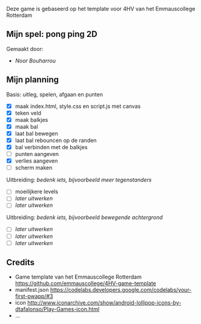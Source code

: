 Deze game is gebaseerd op het template voor 4HV van het Emmauscollege Rotterdam

## Mijn spel: pong ping 2D
Gemaakt door:
- *Noor Bouharrou*


## Mijn planning

Basis: uitleg, spelen, afgaan en punten
- [x] maak index.html, style.css en script.js met canvas
- [x] teken veld
- [x] maak balkjes
- [x] maak bal
- [x] laat bal bewegen
- [x] laat bal rebouncen op de randen
- [x] bal verbinden met de balkjes 
- [ ] punten aangeven
-	[x] verlies aangeven
- [ ] scherm maken

Uitbreiding: *bedenk iets, bijvoorbeeld meer tegenstanders*
- [ ] moeilijkere levels
- [ ] *later uitwerken*
- [ ] *later uitwerken*

Uitbreiding: *bedenk iets, bijvoorbeeld bewegende achtergrond*
- [ ] *later uitwerken*
- [ ] *later uitwerken*
- [ ] *later uitwerken*

## Credits
- Game template van het Emmauscollege Rotterdam https://github.com/emmauscollege/4HV-game-template
- manifest.json https://codelabs.developers.google.com/codelabs/your-first-pwapp/#3
- icon http://www.iconarchive.com/show/android-lollipop-icons-by-dtafalonso/Play-Games-icon.html
- ...
